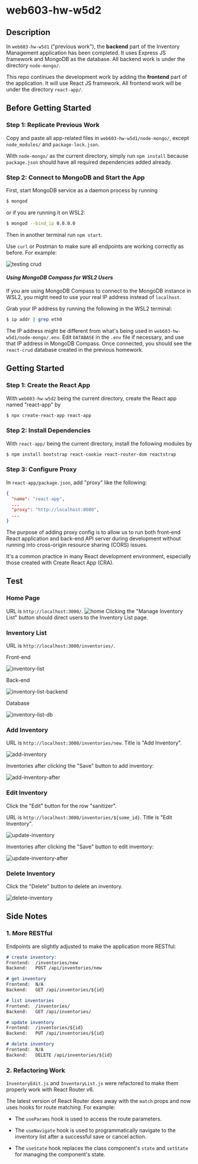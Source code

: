 # web603-hw-w5d2

## Description
In `web603-hw-w5d1` ("previous work"), the **backend** part of the Inventory Management application has been completed. It uses Express JS framework and MongoDB as the database. All backend work is under the directory `node-mongo/`.

This repo continues the development work by adding the **frontend** part of the application. It will use React JS framework. All frontend work will be under the directory `react-app/`.

## Before Getting Started

### Step 1: Replicate Previous Work
Copy and paste all app-related files in `web603-hw-w5d1/node-mongo/`, except `node_modules/` and `package-lock.json`. 

With `node-mongo/` as the current directory, simply run `npm install` because `package.json` should have all required dependencies added already. 

### Step 2: Connect to MongoDB and Start the App

First, start MongoDB service as a daemon process by running
```bash
$ mongod
```
or if you are running it on WSL2:
```bash
$ mongod --bind_ip 0.0.0.0
```

Then in another terminal run `npm start`. 

Use `curl` or Postman to make sure all endpoints are working correctly as before. For example:

![testing crud](screenshots/crud-test.png)

#### *Using MongoDB Compass for WSL2 Users*

If you are using MongoDB Compass to connect to the MongoDB instance in WSL2, you might need to use your real IP address instead of `localhost`.

Grab your IP address by running the following in the WSL2 terminal:
```bash
$ ip addr | grep eth0
```

The IP address might be different from what's being used in `web603-hw-w5d1/node-mongo/.env`. Edit `DATABASE` in the `.env` file if necessary, and use that IP address in MongoDB Compass. Once connected, you should see the `react-crud` database created in the previous homework.

## Getting Started

### Step 1: Create the React App

With `web603-hw-w5d2` being the current directory, create the React app named "react-app" by

```bash
$ npx create-react-app react-app
```

### Step 2: Install Dependencies

With `react-app/` being the current directory, install the following modules by

```bash
$ npm install bootstrap react-cookie react-router-dom reactstrap
```

### Step 3: Configure Proxy

In `react-app/package.json`, add "proxy" like the following:
```JSON
{
  "name": "react-app",
  ...
  "proxy": "http://localhost:8080",
  ...
}
```

The purpose of adding proxy config is to allow us to run both front-end React application and back-end API server during development without running into cross-origin resource sharing (CORS) issues.

It's a common practice in many React development environment, especially those created with Create React App (CRA).

## Test

### Home Page
URL is `http://localhost:3000/`.
![home](screenshots/home.png)
Clicking the "Manage Inventory List" button should direct users to the Inventory List page.

### Inventory List
URL is `http://localhost:3000/inventories/`.

Front-end

![inventory-list](screenshots/inventory-list.png)

Back-end

![inventory-list-backend](screenshots/inventory-list-backend.png)

Database

![inventory-list-db](screenshots/inventory-list-db.png)

### Add Inventory
URL is `http://localhost:3000/inventories/new`. Title is "Add Inventory".

![add-inventory](screenshots/add-inventory.png)

Inventories after clicking the "Save" button to add inventory:

![add-inventory-after](screenshots/add-inventory-after.png)

### Edit Inventory

Click the "Edit" button for the row "sanitizer".

URL is `http://localhost:3000/inventories/${some_id}`. Title is "Edit Inventory".

![update-inventory](screenshots/update-inventory.png)

Inventories after clicking the "Save" button to edit inventory:

![update-inventory-after](screenshots/update-inventory-after.png)

### Delete Inventory
Click the "Delete" button to delete an inventory.

![delete-inventory](screenshots/delete-inventory.png)

## Side Notes

### 1. More RESTful

Endpoints are slightly adjusted to make the application more RESTful:

```markdown
# create inventory:
Frontend:  /inventories/new
Backend:   POST /api/inventories/new

# get inventory
Frontend:  N/A
Backend:   GET /api/inventories/${id}

# list inventories
Frontend:  /inventories/
Backend:   GET /api/inventories/

# update inventory
Frontend:  /inventories/${id}
Backend:   PUT /api/inventories/${id}

# delete inventory
Frontend:  N/A
Backend:   DELETE /api/inventories/${id}
```

### 2. Refactoring Work

`InventoryEdit.js` and `InventoryList.js` were refactored to make them properly work with React Router v6. 

The latest version of React Router does away with the `match` props and now uses hooks for route matching. For example:

- The `useParams` hook is used to access the route parameters.

- The `useNavigate` hook is used to programmatically navigate to the inventory list after a successful save or cancel action.

- The `useState` hook replaces the class component's `state` and `setState` for managing the component's state.
